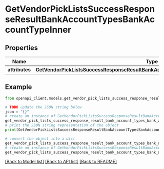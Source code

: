 # GetVendorPickListsSuccessResponseResultBankAccountTypesBankAccountTypeInner


## Properties

Name | Type | Description | Notes
------------ | ------------- | ------------- | -------------
**attributes** | [**GetVendorPickListsSuccessResponseResultBankAccountTypesBankAccountTypeInnerAttributes**](GetVendorPickListsSuccessResponseResultBankAccountTypesBankAccountTypeInnerAttributes.md) |  | 

## Example

```python
from openapi_client.models.get_vendor_pick_lists_success_response_result_bank_account_types_bank_account_type_inner import GetVendorPickListsSuccessResponseResultBankAccountTypesBankAccountTypeInner

# TODO update the JSON string below
json = "{}"
# create an instance of GetVendorPickListsSuccessResponseResultBankAccountTypesBankAccountTypeInner from a JSON string
get_vendor_pick_lists_success_response_result_bank_account_types_bank_account_type_inner_instance = GetVendorPickListsSuccessResponseResultBankAccountTypesBankAccountTypeInner.from_json(json)
# print the JSON string representation of the object
print(GetVendorPickListsSuccessResponseResultBankAccountTypesBankAccountTypeInner.to_json())

# convert the object into a dict
get_vendor_pick_lists_success_response_result_bank_account_types_bank_account_type_inner_dict = get_vendor_pick_lists_success_response_result_bank_account_types_bank_account_type_inner_instance.to_dict()
# create an instance of GetVendorPickListsSuccessResponseResultBankAccountTypesBankAccountTypeInner from a dict
get_vendor_pick_lists_success_response_result_bank_account_types_bank_account_type_inner_from_dict = GetVendorPickListsSuccessResponseResultBankAccountTypesBankAccountTypeInner.from_dict(get_vendor_pick_lists_success_response_result_bank_account_types_bank_account_type_inner_dict)
```
[[Back to Model list]](../README.md#documentation-for-models) [[Back to API list]](../README.md#documentation-for-api-endpoints) [[Back to README]](../README.md)



